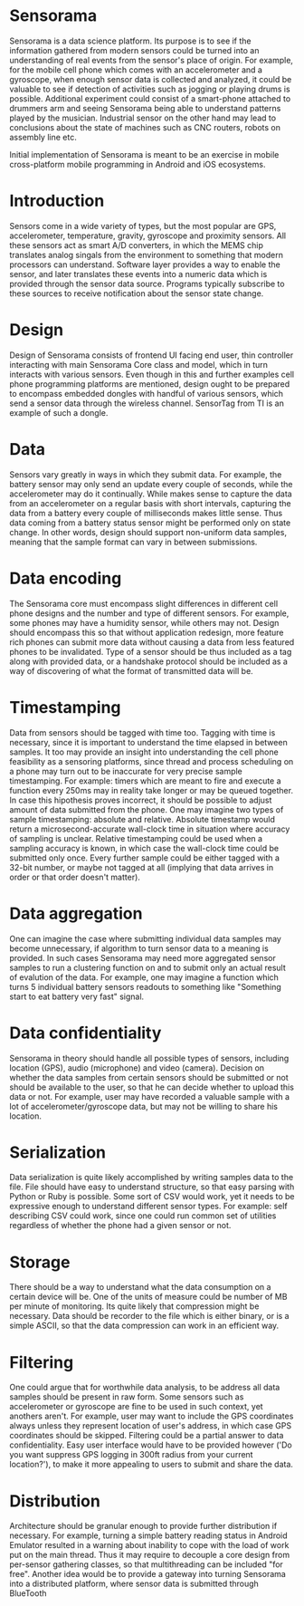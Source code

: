 # Sensorama

Sensorama is a data science platform. Its purpose is to see if the
information gathered from modern sensors could be turned into an
understanding of real events from the sensor's place of origin.  For
example, for the mobile cell phone which comes with an accelerometer and a
gyroscope, when enough sensor data is collected and analyzed, it could be
valuable to see if detection of activities such as jogging or playing drums
is possible. Additional experiment could consist of a smart-phone attached
to drummers arm and seeing Sensorama being able to understand patterns
played by the musician.  Industrial sensor on the other hand may lead to
conclusions about the state of machines such as CNC routers, robots on
assembly line etc.

Initial implementation of Sensorama is meant to be an exercise in mobile
cross-platform mobile programming in Android and iOS ecosystems.

# Introduction

Sensors come in a wide variety of types, but the most popular are GPS,
accelerometer, temperature, gravity, gyroscope and proximity sensors. All
these sensors act as smart A/D converters, in which the MEMS chip
translates analog singals from the environment to something that modern
processors can understand. Software layer provides a way to enable the
sensor, and later translates these events into a numeric data which is
provided through the sensor data source. Programs typically subscribe to
these sources to receive notification about the sensor state change.

# Design

Design of Sensorama consists of frontend UI facing end user, thin controller
interacting with main Sensorama Core class and model, which in turn
interacts with various sensors. Even though in this and further examples
cell phone programming platforms are mentioned, design ought to be
prepared to encompass embedded dongles with handful of various sensors,
which send a sensor data through the wireless channel. SensorTag from TI is
an example of such a dongle.

# Data

Sensors vary greatly in ways in which they submit data. For example, the
battery sensor may only send an update every couple of seconds, while the
accelerometer may do it continually. While makes sense to capture the data
from an accelerometer on a regular basis with short intervals, capturing the
data from a battery every couple of milliseconds makes little sense. Thus
data coming from a battery status sensor might be performed only on state
change. In other words, design should support non-uniform data samples,
meaning that the sample format can vary in between submissions.

# Data encoding

The Sensorama core must encompass slight differences in different cell phone
designs and the number and type of different sensors. For example, some
phones may have a humidity sensor, while others may not. Design should
encompass this so that without application redesign, more feature rich
phones can submit more data without causing a data from less featured phones
to be invalidated. Type of a sensor should be thus included as a tag along
with provided data, or a handshake protocol should be included as a way of
discovering of what the format of transmitted data will be.

# Timestamping

Data from sensors should be tagged with time too. Tagging with time is
necessary, since it is important to understand the time elapsed in between
samples. It too may provide an insight into understanding the cell phone
feasibility as a sensoring platforms, since thread and process scheduling on
a phone may turn out to be inaccurate for very precise sample timestamping.
For example: timers which are meant to fire and execute a function every
250ms may in reality take longer or may be queued together. In case this
hipothesis proves incorrect, it should be possible to adjust amount of data
submitted from the phone. One may imagine two types of sample timestamping:
absolute and relative. Absolute timestamp would return a
microsecond-accurate wall-clock time in situation where accuracy of sampling
is unclear. Relative timestamping could be used when a sampling accuracy is
known, in which case the wall-clock time could be submitted only once. Every
further sample could be either tagged with a 32-bit number, or maybe not
tagged at all (implying that data arrives in order or that order doesn't
matter).

# Data aggregation

One can imagine the case where submitting individual data samples may become
unnecessary, if algorithm to turn sensor data to a meaning is provided. In
such cases Sensorama may need more aggregated sensor samples to run a
clustering function on and to submit only an actual result of evalution of
the data. For example, one may imagine a function which turns 5 individual
battery sensors readouts to something like "Something start to eat battery
very fast" signal.

# Data confidentiality

Sensorama in theory should handle all possible types of sensors, including
location (GPS), audio (microphone) and video (camera). Decision on whether
the data samples from certain sensors should be submitted or not should 
be available to the user, so that he can decide whether to upload this
data or not. For example, user may have recorded a valuable sample with
a lot of accelerometer/gyroscope data, but may not be willing to share 
his location.

# Serialization

Data serialization is quite likely accomplished by writing samples data to
the file. File should have easy to understand structure, so that easy
parsing with Python or Ruby is possible. Some sort of CSV would work, yet it
needs to be expressive enough to understand different sensor types. For
example: self describing CSV could work, since one could run common set of
utilities regardless of whether the phone had a given sensor or not.

# Storage

There should be a way to understand what the data consumption on a certain
device will be. One of the units of measure could be number of MB per minute
of monitoring. Its quite likely that compression might be necessary. Data
should be recorder to the file which is either binary, or is a simple ASCII,
so that the data compression can work in an efficient way.


# Filtering

One could argue that for worthwhile data analysis, to be address all data
samples should be present in raw form. Some sensors such as accelerometer or
gyroscope are fine to be used in such context, yet anothers aren't. For
example, user may want to include the GPS coordinates always unless they
represent location of user's address, in which case GPS coordinates should
be skipped. Filtering could be a partial answer to data confidentiality.
Easy user interface would have to be provided however ('Do you want suppress
GPS logging in 300ft radius from your current location?'), to make it more
appealing to users to submit and share the data.

# Distribution

Architecture should be granular enough to provide further distribution if
necessary. For example, turning a simple battery reading status in Android
Emulator resulted in a warning about inability to cope with the load of
work put on the main thread. Thus it may require to decouple a core design
from per-sensor gathering classes, so that multithreading can be included
"for free". Another idea would be to provide a gateway into turning
Sensorama into a distributed platform, where sensor data is submitted
through BlueTooth
